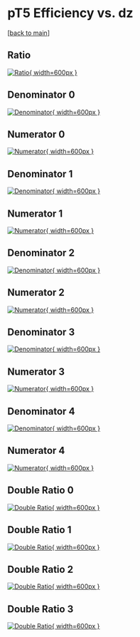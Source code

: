 # pT5 Efficiency vs. dz

[[back to main](./)]



## Ratio

[![Ratio](../mtv/var/pT5_base_11_1_eff_dz.png){ width=600px }](../mtv/var/pT5_base_11_1_eff_dz.pdf)

## Denominator 0

[![Denominator](../mtv/den/pT5_base_11_1_eff_dz_den0.png){ width=600px }](../mtv/den/pT5_base_11_1_eff_dz_den0.pdf)

## Numerator 0

[![Numerator](../mtv/num/pT5_base_11_1_eff_dz_num0.png){ width=600px }](../mtv/num/pT5_base_11_1_eff_dz_num0.pdf)

## Denominator 1

[![Denominator](../mtv/den/pT5_base_11_1_eff_dz_den1.png){ width=600px }](../mtv/den/pT5_base_11_1_eff_dz_den1.pdf)

## Numerator 1

[![Numerator](../mtv/num/pT5_base_11_1_eff_dz_num1.png){ width=600px }](../mtv/num/pT5_base_11_1_eff_dz_num1.pdf)

## Denominator 2

[![Denominator](../mtv/den/pT5_base_11_1_eff_dz_den2.png){ width=600px }](../mtv/den/pT5_base_11_1_eff_dz_den2.pdf)

## Numerator 2

[![Numerator](../mtv/num/pT5_base_11_1_eff_dz_num2.png){ width=600px }](../mtv/num/pT5_base_11_1_eff_dz_num2.pdf)

## Denominator 3

[![Denominator](../mtv/den/pT5_base_11_1_eff_dz_den3.png){ width=600px }](../mtv/den/pT5_base_11_1_eff_dz_den3.pdf)

## Numerator 3

[![Numerator](../mtv/num/pT5_base_11_1_eff_dz_num3.png){ width=600px }](../mtv/num/pT5_base_11_1_eff_dz_num3.pdf)

## Denominator 4

[![Denominator](../mtv/den/pT5_base_11_1_eff_dz_den4.png){ width=600px }](../mtv/den/pT5_base_11_1_eff_dz_den4.pdf)

## Numerator 4

[![Numerator](../mtv/num/pT5_base_11_1_eff_dz_num4.png){ width=600px }](../mtv/num/pT5_base_11_1_eff_dz_num4.pdf)

## Double Ratio 0

[![Double Ratio](../mtv/ratio/pT5_base_11_1_eff_dz_ratio0.png){ width=600px }](../mtv/ratio/pT5_base_11_1_eff_dz_ratio0.pdf)

## Double Ratio 1

[![Double Ratio](../mtv/ratio/pT5_base_11_1_eff_dz_ratio1.png){ width=600px }](../mtv/ratio/pT5_base_11_1_eff_dz_ratio1.pdf)

## Double Ratio 2

[![Double Ratio](../mtv/ratio/pT5_base_11_1_eff_dz_ratio2.png){ width=600px }](../mtv/ratio/pT5_base_11_1_eff_dz_ratio2.pdf)

## Double Ratio 3

[![Double Ratio](../mtv/ratio/pT5_base_11_1_eff_dz_ratio3.png){ width=600px }](../mtv/ratio/pT5_base_11_1_eff_dz_ratio3.pdf)

